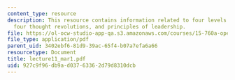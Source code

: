 ```yaml
---
content_type: resource
description: This resource contains information related to four levels of quality,
  four thought revolutions, and principles of leadership.
file: https://ol-ocw-studio-app-qa.s3.amazonaws.com/courses/15-760a-operations-management-spring-2002/927c9f96db9ad03763362d79d8310dcb_lecture11_mar1.pdf
file_type: application/pdf
parent_uid: 3402ebf6-81d9-39ac-65f4-b07a7efa6a66
resourcetype: Document
title: lecture11_mar1.pdf
uid: 927c9f96-db9a-d037-6336-2d79d8310dcb
---
```

